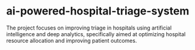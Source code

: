 # ai-powered-hospital-triage-system
The project focuses on improving triage in hospitals using artificial intelligence and deep analytics, specifically aimed at optimizing hospital resource allocation and improving patient outcomes.
